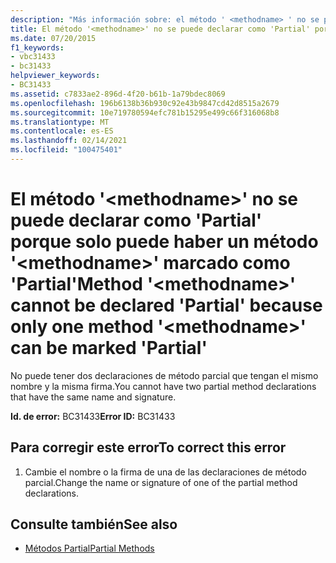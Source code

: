 ```yaml
---
description: "Más información sobre: el método ' <methodname> ' no se puede declarar como ' Partial ' porque solo <methodname> se puede marcar un método ' ' como ' Partial '"
title: El método '<methodname>' no se puede declarar como 'Partial' porque solo puede haber un método '<methodname>' marcado como 'Partial'
ms.date: 07/20/2015
f1_keywords:
- vbc31433
- bc31433
helpviewer_keywords:
- BC31433
ms.assetid: c7833ae2-896d-4f20-b61b-1a79bdec8069
ms.openlocfilehash: 196b6138b36b930c92e43b9847cd42d8515a2679
ms.sourcegitcommit: 10e719780594efc781b15295e499c66f316068b8
ms.translationtype: MT
ms.contentlocale: es-ES
ms.lasthandoff: 02/14/2021
ms.locfileid: "100475401"
---
```

# <a name="method-methodname-cannot-be-declared-partial-because-only-one-method-methodname-can-be-marked-partial"></a><span data-ttu-id="cc46c-103">El método '\<methodname>' no se puede declarar como 'Partial' porque solo puede haber un método '\<methodname>' marcado como 'Partial'</span><span class="sxs-lookup"><span data-stu-id="cc46c-103">Method '\<methodname>' cannot be declared 'Partial' because only one method '\<methodname>' can be marked 'Partial'</span></span>

<span data-ttu-id="cc46c-104">No puede tener dos declaraciones de método parcial que tengan el mismo nombre y la misma firma.</span><span class="sxs-lookup"><span data-stu-id="cc46c-104">You cannot have two partial method declarations that have the same name and signature.</span></span>  
  
 <span data-ttu-id="cc46c-105">**Id. de error:** BC31433</span><span class="sxs-lookup"><span data-stu-id="cc46c-105">**Error ID:** BC31433</span></span>  
  
## <a name="to-correct-this-error"></a><span data-ttu-id="cc46c-106">Para corregir este error</span><span class="sxs-lookup"><span data-stu-id="cc46c-106">To correct this error</span></span>  
  
1. <span data-ttu-id="cc46c-107">Cambie el nombre o la firma de una de las declaraciones de método parcial.</span><span class="sxs-lookup"><span data-stu-id="cc46c-107">Change the name or signature of one of the partial method declarations.</span></span>  
  
## <a name="see-also"></a><span data-ttu-id="cc46c-108">Consulte también</span><span class="sxs-lookup"><span data-stu-id="cc46c-108">See also</span></span>

- [<span data-ttu-id="cc46c-109">Métodos Partial</span><span class="sxs-lookup"><span data-stu-id="cc46c-109">Partial Methods</span></span>](../programming-guide/language-features/procedures/partial-methods.md)
